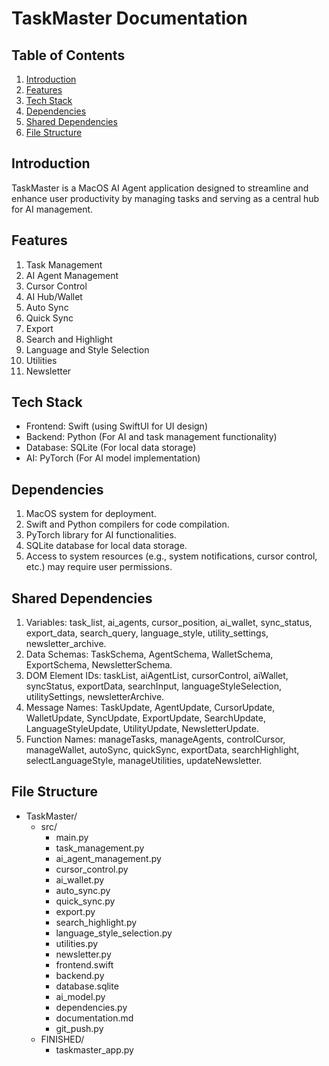 # TaskMaster Documentation

## Table of Contents
1. [Introduction](#introduction)
2. [Features](#features)
3. [Tech Stack](#tech-stack)
4. [Dependencies](#dependencies)
5. [Shared Dependencies](#shared-dependencies)
6. [File Structure](#file-structure)

## Introduction
TaskMaster is a MacOS AI Agent application designed to streamline and enhance user productivity by managing tasks and serving as a central hub for AI management.

## Features
1. Task Management
2. AI Agent Management
3. Cursor Control
4. AI Hub/Wallet
5. Auto Sync
6. Quick Sync
7. Export
8. Search and Highlight
9. Language and Style Selection
10. Utilities
11. Newsletter

## Tech Stack
- Frontend: Swift (using SwiftUI for UI design)
- Backend: Python (For AI and task management functionality)
- Database: SQLite (For local data storage)
- AI: PyTorch (For AI model implementation)

## Dependencies
1. MacOS system for deployment.
2. Swift and Python compilers for code compilation.
3. PyTorch library for AI functionalities.
4. SQLite database for local data storage.
5. Access to system resources (e.g., system notifications, cursor control, etc.) may require user permissions.

## Shared Dependencies
1. Variables: task_list, ai_agents, cursor_position, ai_wallet, sync_status, export_data, search_query, language_style, utility_settings, newsletter_archive.
2. Data Schemas: TaskSchema, AgentSchema, WalletSchema, ExportSchema, NewsletterSchema.
3. DOM Element IDs: taskList, aiAgentList, cursorControl, aiWallet, syncStatus, exportData, searchInput, languageStyleSelection, utilitySettings, newsletterArchive.
4. Message Names: TaskUpdate, AgentUpdate, CursorUpdate, WalletUpdate, SyncUpdate, ExportUpdate, SearchUpdate, LanguageStyleUpdate, UtilityUpdate, NewsletterUpdate.
5. Function Names: manageTasks, manageAgents, controlCursor, manageWallet, autoSync, quickSync, exportData, searchHighlight, selectLanguageStyle, manageUtilities, updateNewsletter.

## File Structure
- TaskMaster/
  - src/
    - main.py
    - task_management.py
    - ai_agent_management.py
    - cursor_control.py
    - ai_wallet.py
    - auto_sync.py
    - quick_sync.py
    - export.py
    - search_highlight.py
    - language_style_selection.py
    - utilities.py
    - newsletter.py
    - frontend.swift
    - backend.py
    - database.sqlite
    - ai_model.py
    - dependencies.py
    - documentation.md
    - git_push.py
  - FINISHED/
    - taskmaster_app.py